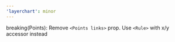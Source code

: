 ```yaml
---
'layerchart': minor
---
```


breaking(Points): Remove `<Points links>` prop. Use `<Rule>` with x/y accessor instead
